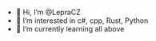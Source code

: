 - 👋 Hi, I’m @LepraCZ
- 👀 I’m interested in c#, cpp, Rust, Python
- 🌱 I’m currently learning all above

<!---
LepraCZ/LepraCZ is a ✨ special ✨ repository because its `README.md` (this file) appears on your GitHub profile.
You can click the Preview link to take a look at your changes.
--->
